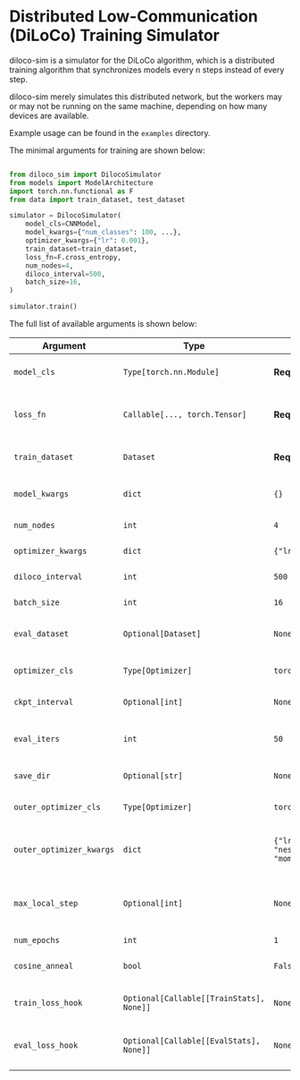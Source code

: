 # Distributed Low-Communication (DiLoCo) Training Simulator

diloco-sim is a simulator for the DiLoCo algorithm, which is a distributed training algorithm that synchronizes models every n steps instead of every step.

diloco-sim merely simulates this distributed network, but the workers may or may not be running on the same machine, depending on how many devices are available.

Example usage can be found in the `examples` directory.

The minimal arguments for training are shown below:

```python

from diloco_sim import DilocoSimulator
from models import ModelArchitecture
import torch.nn.functional as F
from data import train_dataset, test_dataset

simulator = DilocoSimulator(
    model_cls=CNNModel,
    model_kwargs={"num_classes": 100, ...},
    optimizer_kwargs={"lr": 0.001},
    train_dataset=train_dataset,
    loss_fn=F.cross_entropy,
    num_nodes=4,
    diloco_interval=500,
    batch_size=16,
)

simulator.train()

```

The full list of available arguments is shown below:

| **Argument**         | **Type**                | **Default**                  | **Description**                                                                 |
|-----------------------|-------------------------|------------------------------|---------------------------------------------------------------------------------|
| `model_cls`          | `Type[torch.nn.Module]` | **Required**                | The model class to be instantiated and trained. Must be a subclass of `nn.Module`. |
| `loss_fn`            | `Callable[..., torch.Tensor]` | **Required**                | The loss function used during training. Example: `torch.nn.functional.cross_entropy`. Must be of form (x,y) => loss |
| `train_dataset`      | `Dataset` | **Required**                | The dataset for training. Should be a subclass of `torch.utils.data.Dataset`.                   |
| `model_kwargs`       | `dict`                 | `{}`                        | Keyword arguments to initialize the model. Example: `{"num_classes": 100, ...}`.     |
| `num_nodes`          | `int`                  | `4`                         | Number of nodes (simulated workers) in the distributed system.                  |
| `optimizer_kwargs`   | `dict`                 | `{"lr": 0.001}`             | Keyword arguments for the inner optimizer. Example: `{"lr": 0.001}`.                 |
| `diloco_interval`    | `int`                  | `500`                       | Number of local steps before synchronizing the models.                          |
| `batch_size`         | `int`                  | `16`                        | Batch size for training and evaluation.                                         |
| `eval_dataset`       | `Optional[Dataset]` | `None`                       | The dataset for evaluation. Optional. Should be a subclass of `torch.utils.data.Dataset`.                                       |
| `optimizer_cls`      | `Type[Optimizer]` | `torch.optim.AdamW`         | Inner Optimizer class for training. `AdamW` is default per recommendation of DiLiCo.                                            |
| `ckpt_interval`      | `Optional[int]`        | `None`                      | Number of outer steps between model checkpoints. Default is `None`.             |
| `eval_iters`         | `int`                  | `50`                        | Number of iterations to use for evaluation. Loss is approximated by `eval_iters * batch_size` samples. Default is `50`.                   |
| `save_dir`           | `Optional[str]`        | `None`                      | Directory to save model checkpoints. Default is `None`.                        |
| `outer_optimizer_cls` | `Type[Optimizer]` | `torch.optim.SGD`           | Optimizer class for outer training. Default is `SGD` per recommnedation of DiLoCo.                |
| `outer_optimizer_kwargs` | `dict`                 | `{"lr": 0.7, "nesterov": True, "momentum": 0.9}` | Keyword arguments for the outer optimizer. Nesterov momentum is default per recommendation of DiLoCo.      |
| `max_local_step`     | `Optional[int]`        | `None`                      | Maximum number of local steps to train. Default is `None`. If specified, training will stop after this many local steps if it occurs before the end of `num_epochs` epochs. |
| `num_epochs`         | `int`                  | `1`                        | Total number of training epochs.                                                |
| `cosine_anneal`      | `bool`                 | `False`                     | Whether to use cosine annealing for learning rate scheduling. Default is `False`. |
| `train_loss_hook`    | `Optional[Callable[[TrainStats], None]]` | `None`                      | Function to call after each local step. Default is `None`. `TrainStats` is a dataclass defined below.                   |
| `eval_loss_hook`     | `Optional[Callable[[EvalStats], None]]` | `None`                      | Function to call after each evaluation. Default is `None`. `EvalStats` is a dataclass defined below.                    |
